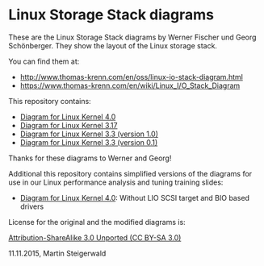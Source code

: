 # Linux Storage Stack diagrams
These are the Linux Storage Stack diagrams by Werner Fischer und Georg Schönberger. They show the layout of the Linux storage stack.

You can find them at:

- <http://www.thomas-krenn.com/en/oss/linux-io-stack-diagram.html>
- <https://www.thomas-krenn.com/en/wiki/Linux_I/O_Stack_Diagram>

This repository contains:

- [Diagram for Linux Kernel 4.0](Linux-storage-stack-diagram_v4.0.md)
- [Diagram for Linux Kernel 3.17](Linux-storage-stack-diagram_v3.17.md)
- [Diagram for Linux Kernel 3.3 (version 1.0)](Kernel_3.3/Linux-io-stack-diagram_v1.0.md)
- [Diagram for Linux Kernel 3.3 (version 0.1)](Kernel_3.3/Linux-io-stack-diagram_v0.1.md)

Thanks for these diagrams to Werner and Georg!


Additional this repository contains simplified versions of the diagrams for use in our Linux performance analysis and tuning training slides:

- [Diagram for Linux Kernel 4.0](Linux-storage-stack-diagram_v4.0-teamix.md): Without LIO SCSI target and BIO based drivers


License for the original and the modified diagrams is:

[Attribution-ShareAlike 3.0 Unported (CC BY-SA 3.0)](https://creativecommons.org/licenses/by-sa/3.0/)

11.11.2015,
Martin Steigerwald

